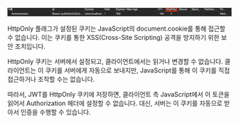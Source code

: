![리다이렉트](/images/쿠키-http-only.png)

HttpOnly 플래그가 설정된 쿠키는 JavaScript의 document.cookie를 통해 접근할 수 없습니다. 이는 쿠키를 통한 XSS(Cross-Site Scripting) 공격을 방지하기 위한 보안 조치입니다.

HttpOnly 쿠키는 서버에서 설정되고, 클라이언트에서는 읽거나 변경할 수 없습니다. 클라이언트는 이 쿠키를 서버에게 자동으로 보내지만, JavaScript를 통해 이 쿠키를 직접 접근하거나 조작할 수는 없습니다.

따라서, JWT를 HttpOnly 쿠키에 저장하면, 클라이언트 측 JavaScript에서 이 토큰을 읽어서 Authorization 헤더에 설정할 수 없습니다. 대신, 서버는 이 쿠키를 자동으로 받아서 인증을 수행할 수 있습니다.
